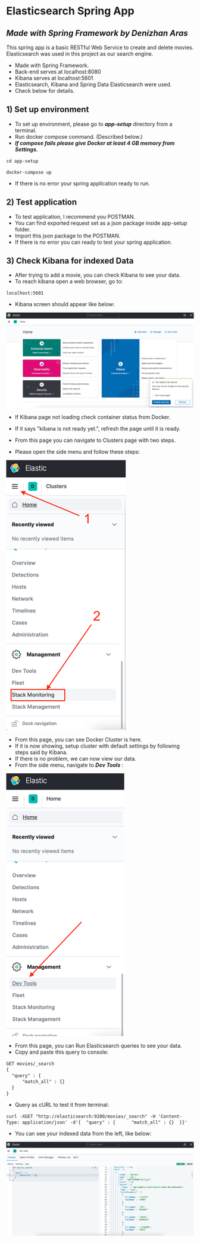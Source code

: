 # Elasticsearch Spring App
## _Made with Spring Framework by Denizhan Aras_

This spring app is a basic RESTful Web Service to create and delete movies.
Elasticsearch was used in this project as our search engine.

- Made with Spring Framework.
- Back-end serves at localhost:8080
- Kibana serves at localhost:5601
- Elasticsearch, Kibana and Spring Data Elasticsearch were used.
- Check below for details.

## 1) Set up environment
- To set up environment, please go to ***app-setup*** directory from a terminal.
- Run docker compose command. (Described below.)
- ***If compose fails please give Docker at least 4 GB memory from Settings.***
```
cd app-setup
```
```
docker-compose up
```
- If there is no error your spring application ready to run.

## 2) Test application
- To test application, I recommend you POSTMAN.
- You can find exported request set as a json package inside app-setup folder.
- Import this json package to the POSTMAN.
- If there is no error you can ready to test your spring application.

## 3) Check Kibana for indexed Data
- After trying to add a movie, you can check Kibana to see your data.
- To reach kibana open a web browser, go to:
```
localhost:5601
```
- Kibana screen should appear like below:

 ![kibana](./images/kibanaScreen.png)
 
- If Kibana page not loading check container status from Docker.
- If it says "kibana is not ready yet.", refresh the page until it is ready.


- From this page you can navigate to Clusters page with two steps.
- Please open the side menu and follow these steps:

![kibana2](./images/kibanaScreen2.png)

- From this page, you can see Docker Cluster is here.
- If it is now showing, setup cluster with default settings by following steps said by Kibana.
- If there is no problem, we can now view our data.
- From the side menu, navigate to ***Dev Tools*** :

![kibana3](./images/kibanaScreen3.png)

- From this page, you can Run Elasticsearch queries to see your data.
- Copy and paste this query to console:
```
GET movies/_search
{
  "query" : {
      "match_all" : {}
  }
}
```

- Query as cURL to test it from terminal:

```
curl -XGET "http://elasticsearch:9200/movies/_search" -H 'Content-Type: application/json' -d'{  "query" : {      "match_all" : {}  }}'
```

- You can see your indexed data from the left, like below:

![kibana4](./images/kibanaScreen4.png)